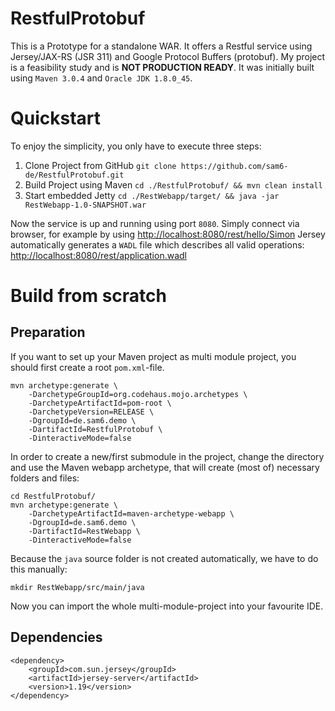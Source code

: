 # RestfulProtobuf
This is a Prototype for a standalone WAR. It offers a Restful service using Jersey/JAX-RS (JSR 311) and Google Protocol Buffers (protobuf).
My project is a feasibility study and is **NOT PRODUCTION READY**.
It was initially built using `Maven 3.0.4` and `Oracle JDK 1.8.0_45`.

# Quickstart
To enjoy the simplicity, you only have to execute three steps:

1. Clone Project from GitHub `git clone https://github.com/sam6-de/RestfulProtobuf.git`
2. Build Project using Maven `cd ./RestfulProtobuf/ && mvn clean install`
3. Start embedded Jetty `cd ./RestWebapp/target/ && java -jar RestWebapp-1.0-SNAPSHOT.war`

Now the service is up and running using port `8080`. Simply connect via browser, for example by using [http://localhost:8080/rest/hello/Simon](http://localhost:8080/rest/hello/Simon)
Jersey automatically generates a `WADL` file which describes all valid operations: [http://localhost:8080/rest/application.wadl](http://localhost:8080/rest/application.wadl)

# Build from scratch
## Preparation
If you want to set up your Maven project as multi module project, you should first create a root `pom.xml`-file.

    mvn archetype:generate \
        -DarchetypeGroupId=org.codehaus.mojo.archetypes \
        -DarchetypeArtifactId=pom-root \
        -DarchetypeVersion=RELEASE \
        -DgroupId=de.sam6.demo \
        -DartifactId=RestfulProtobuf \
        -DinteractiveMode=false
In order to create a new/first submodule in the project, change the directory and use the Maven webapp archetype, that will create (most of) necessary folders and files:

    cd RestfulProtobuf/
    mvn archetype:generate \
        -DarchetypeArtifactId=maven-archetype-webapp \
        -DgroupId=de.sam6.demo \
        -DartifactId=RestWebapp \
        -DinteractiveMode=false
Because the `java` source folder is not created automatically, we have to do this manually:

    mkdir RestWebapp/src/main/java

Now you can import the whole multi-module-project into your favourite IDE.

## Dependencies
    <dependency>
        <groupId>com.sun.jersey</groupId>
        <artifactId>jersey-server</artifactId>
        <version>1.19</version>
    </dependency>